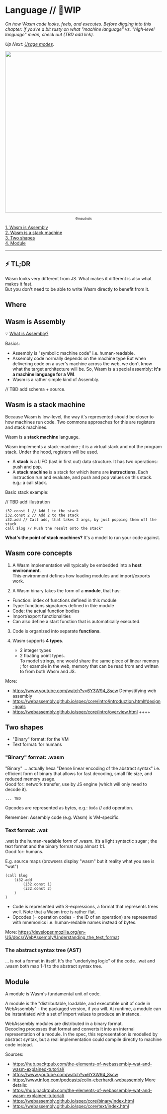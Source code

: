 # Language // 🚧WIP

_On how Wasm code looks, feels, and executes.
Before digging into this chapter: if you're a bit rusty on what "machine language" vs. "high-level language" mean, check out (TBD add link)._

_Up Next: [Usage modes](https://github.com/maudnals/wasm-nano-handbook/blob/master/3-wasm-use.md)._

<p align="center">
<img width="520" src="https://raw.githubusercontent.com/maudnals/wasm-nano-handbook/master/img/language.jpg">   
	<div align="center"><sub><sup>©maudnals</sup></sub></div> 
</p>

[1. Wasm is Assembly ](https://github.com/maudnals/wasm-nano-handbook/blob/master/2-wasm-language.md#wasm-is-assembly)  
[2. Wasm is a stack machine](https://github.com/maudnals/wasm-nano-handbook/blob/master/2-wasm-language.md#wasm-is-a-stack-machine)  
[3. Two shapes](https://github.com/maudnals/wasm-nano-handbook/blob/master/2-wasm-language.md#two-shapes)  
[4. Module](https://github.com/maudnals/wasm-nano-handbook/blob/master/2-wasm-language.md#module)

---

## ⚡ TL;DR

Wasm looks very different from JS. What makes it different is also what makes it fast.  
But you don't need to be able to write Wasm directly to benefit from it.

## Where

## Wasm is Assembly

💡 [What is Assembly?](https://github.com/maudnals/wasm-nano-handbook/blob/master/asides/aside-languages.md)

Basics:

- Assembly is "symbolic machine code" i.e. human-readable.
- Assembly code normally depends on the machine type But when delivering code on a user's machine across the web, we don't know what the target architecture will be. So, Wasm is a special assembly: **it's a machine language for a VM**.
- Wasm is a rather simple kind of Assembly.

// TBD add schema + source.

## Wasm is a stack machine

Because Wasm is low-level, the way it's represented should be closer to how machines run code. Two commons approaches for this are registers and stack machines.

Wasm is a **stack machine** language.

Wasm implements a stack-machine ; it is a virtual stack and not the program stack. Under the hood, registers will be used.

- A **stack** is a LIFO (last in first out) data structure. It has two operations: push and pop.
- A **stack machine** is a stack for which items are **instructions**. Each instruction run and evaluate, and push and pop values on this stack. e.g.: a call stack.

Basic stack example:

// TBD add illustration

```wasm
i32.const 1 // Add 1 to the stack
i32.const 2 // Add 2 to the stack
i32.add // Call add, that takes 2 args, by just popping them off the stack
call $log // Push the result onto the stack"
```

**What's the point of stack machines?**
It's a model to run your code against.

## Wasm core concepts

1. A Wasm implementation will typically be embedded into a **host environment**.  
   This environment defines how loading modules and import/exports work.

2. A Wasm binary takes the form of a **module**, that has:

- Function: index of functions defined in this module
- Type: functions signatures defined in thie module
- Code: the actual function bodies
- Import/export functionalities
- Can also define a start function that is automatically executed.

3. Code is organized into separate **functions**.

4. Wasm supports **4 types**.

   - 2 integer types
   - 2 floating point types.  
     To model strings, one would share the same piece of linear memory ; for example in the web, memory that can be read from and written to from both Wasm and JS.

More:

- https://www.youtube.com/watch?v=6Y3W94_8scw Demystifying web assembly
- https://webassembly.github.io/spec/core/intro/introduction.html#design-goals
- https://webassembly.github.io/spec/core/intro/overview.html ++++

## Two shapes

- "Binary" format: for the VM
- Text format: for humans

### "Binary" format: .wasm

"Binary" ... actually hexa
"Dense linear encoding of the abstract syntax" i.e. efficient form of binary that allows for fast decoding, small file size, and reduced memory usage.  
Good for: network transfer, use by JS engine (which will only need to decode it).

```wasm
... TBD
```

Opcodes are represented as bytes, e.g.:
`0x6a` // add operation.

Remember: Assembly code (e.g. Wasm) is VM-specific.

### Text format: .wat

.wat is the human-readable form of .wasm. It’s a light syntactic sugar ; the text format and the binary format map almost 1:1.  
Good for: humans.

E.g. source maps (browsers display "wasm" but it reality what you see is "wat")

```
(call $log
	(i32.add
		(i32.const 1)
		(i32.const 2)
	)
)
```

- Code is represented with S-expressions, a format that represents trees well. Note that a Wasm tree is rather flat.
- Opcodes (= operation codes = the ID of an operation) are represented with mnemonics i.e. human-redable names instead of bytes.

More: https://developer.mozilla.org/en-US/docs/WebAssembly/Understanding_the_text_format

### The abstract syntax tree (AST)

... is not a format in itself. It's the "underlying logic" of the code.
.wat and .wasm both map 1-1 to the abstract syntax tree.

## Module

A module is Wasm's fundamental unit of code.

A module is the "distributable, loadable, and executable unit of code in WebAssembly" - the packaged version, if you will.
At runtime, a module can be instantiated with a set of import values to produce an instance.

WebAssembly modules are distributed in a binary format.  
Decoding processes that format and converts it into an internal representation of a module.
In the spec, this representation is modelled by abstract syntax, but a real implementation could compile directly to machine code instead.

Sources:

- https://hub.packtpub.com/the-elements-of-webassembly-wat-and-wasm-explained-tutorial/
- https://www.youtube.com/watch?v=6Y3W94_8scw
- https://www.infoq.com/podcasts/colin-eberhardt-webassembly
  More details:
- https://hub.packtpub.com/the-elements-of-webassembly-wat-and-wasm-explained-tutorial/
- https://webassembly.github.io/spec/core/binary/index.html
- https://webassembly.github.io/spec/core/text/index.html
